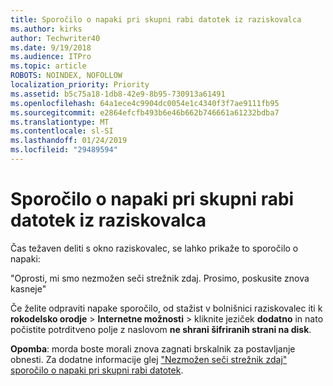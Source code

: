 ```yaml
---
title: Sporočilo o napaki pri skupni rabi datotek iz raziskovalca
ms.author: kirks
author: Techwriter40
ms.date: 9/19/2018
ms.audience: ITPro
ms.topic: article
ROBOTS: NOINDEX, NOFOLLOW
localization_priority: Priority
ms.assetid: b5c75a18-1db8-42e9-8b95-730913a61491
ms.openlocfilehash: 64a1ece4c9904dc0054e1c4340f3f7ae9111fb95
ms.sourcegitcommit: e2864efcfb493b6e46b662b746661a61232bdba7
ms.translationtype: MT
ms.contentlocale: sl-SI
ms.lasthandoff: 01/24/2019
ms.locfileid: "29489594"
---
```

# <a name="error-message-when-sharing-files-from-windows-explorer"></a>Sporočilo o napaki pri skupni rabi datotek iz raziskovalca

Čas težaven deliti s okno raziskovalec, se lahko prikaže to sporočilo o napaki:
  
"Oprosti, mi smo nezmožen seči strežnik zdaj. Prosimo, poskusite znova kasneje"
  
Če želite odpraviti napake sporočilo, od stažist v bolnišnici raziskovalec iti k **rokodelsko orodje** \> **Internetne možnosti** \> kliknite jeziček **dodatno** in nato počistite potrditveno polje z naslovom **ne shrani šifriranih strani na disk**. 
  
 **Opomba**: morda boste morali znova zagnati brskalnik za postavljanje obnesti. Za dodatne informacije glej ["Nezmožen seči strežnik zdaj" sporočilo o napaki pri skupni rabi datotek](https://go.microsoft.com/fwlink/?linkid=2022914).
  

